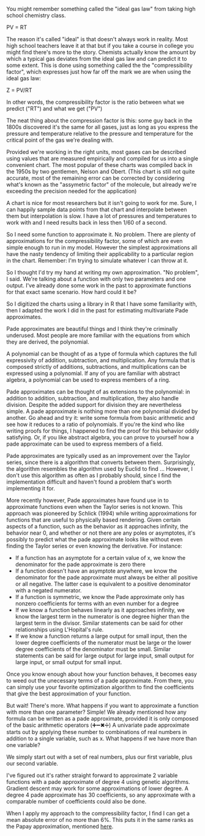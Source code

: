 
You might remember something called the "ideal gas law" from taking high school chemistry class. 

PV = RT

The reason it's called "ideal" is that doesn't always work in reality. Most high school teachers leave it at that but if you take a course in college you might find there's more to the story. Chemists actually know the amount by which a typical gas deviates from the ideal gas law and can predict it to some extent. This is done using something called the the "compressibility factor", which expresses just how far off the mark we are when using the ideal gas law:

Z = PV/RT

In other words, the compressibility factor is the ratio between what we predict ("RT") and what we get ("PV")

The neat thing about the compression factor is this: some guy back in the 1800s discovered it's the same for all gases, just as long as you express the pressure and temperature relative to the pressure and temperature for the critical point of the gas we're dealing with.

Provided we're working in the right units, most gases can be described using values that are measured empirically and compiled for us into a single convenient chart. The most popular of these charts was compiled back in the 1950s by two gentlemen, Nelson and Obert. (This chart is still not quite accurate, most of the remaining error can be corrected by considering what's known as the "assymetric factor" of the molecule, but already we're exceeding the precision needed for the application)

A chart is nice for most researchers but it isn't going to work for me. Sure, I can happily sample data points from that chart and interpolate between them but interpolation is slow. I have a lot of pressures and temperatures to work with and I need results back in less then 1/60 of a second.

So I need some function to approximate it. No problem. There are plenty of approximations for the compressibility factor, some of which are even simple enough to run in my model. However the simplest approximations all have the nasty tendency of limiting their applicability to a particular region in the chart. Remember: I'm trying to simulate whatever I can throw at it. 

So I thought I'd try my hand at writing my own approximation. "No problem", I said. We're talking about a function with only two parameters and one output. I've already done some work in the past to approximate functions for that exact same scenario. How hard could it be?

So I digitized the charts using a library in R that I have some familiarity with, then I adapted the work I did in the past for estimating multivariate Pade approximates.

Pade approximates are beautiful things and I think they're criminally underused. Most people are more familiar with the equations from which they are derived, the polynomial. 

A polynomial can be thought of as a type of formula which captures the full expressivity of addition, subtraction, and multiplication. Any formula that is composed strictly of additions, subtractions, and multiplications can be expressed using a polynomial. If any of you are familiar with abstract algebra, a polynomial can be used to express members of a ring. 

Pade approximates can be thought of as extensions to the polynomial: in addition to addition, subtraction, and multiplication, they also handle division. Despite the added support for division they are nevertheless simple. A pade approximate is nothing more than one polynomial divided by another. Go ahead and try it: write some formula from basic arithmetic and see how it reduces to a ratio of polynomials. If you're the kind who like writing proofs for things, I happened to find the proof for this behavior oddly satisfying. Or, if you like abstract algebra, you can prove to yourself how a pade approximate can be used to express members of a field.

Pade approximates are typically used as an improvement over the Taylor series, since there is a algorithm that converts between them. Surprisingly, the algorithm resembles the algorithm used by Euclid to find ... However, I don't use this algorithm as often as I probably should, since I find the implementation difficult and haven't found a problem that's worth implementing it for. 

More recently however, Pade approximates have found use in to approximate functions even when the Taylor series is not known. This approach was pioneered by Schlick (1994) while writing approximations for functions that are useful to physically based rendering. Given certain aspects of a function, such as the behavior as it approaches infinity, the behavior near 0, and whether or not there are any poles or asymptotes, it's possibly to predict what the pade approximate looks like without even finding the Taylor series or even knowing the derivative. For instance: 

* If a function has an asymptote for a certain value of x, we know the denominator for the pade approximate is zero there
* If a function doesn't have an asymptote anywhere, we know the denominator for the pade approximate must always be either all positive or all negative. The latter case is equivalent to a positive denominator with a negated numerator.
* If a function is symmetric, we know the Pade approximate only has nonzero coefficients for terms with an even number for a degree
* If we know a function behaves linearly as it approaches infinity, we know the largest term in the numerator is one degree higher than the largest term in the divisor. Similar statements can be said for other relationships using L'Hopital's rule.
* If we know a function returns a large output for small input, then the lower degree coefficients of the numerator must be large or the lower degree coefficients of the denominator must be small. Similar statements can be said for large output for large input, small output for large input, or small output for small input. 

Once you know enough about how your function behaves, it becomes easy to weed out the unecessary terms of a pade approximate. From there, you can simply use your favorite optimization algorithm to find the coefficients that give the best approximation of your function. 

But wait! There's more. What happens if you want to approximate a function with more than one parameter? Simple! We already mentioned how any formula can be written as a pade approximate, provided it is only composed of the basic arithmetic operators (➕➖✖➗) A univariate pade approximate starts out by applying these number to combinations of real numbers in addition to a single variable, such as x. What happens if we have more than one variable?

We simply start out with a set of real numbers, plus our first variable, plus our second variable.

I've figured out it's rather straight forward to approximate 2 variable functions with a pade approximate of degree 4 using genetic algorithms. Gradient descent may work for some approximations of lower degree. A degree 4 pade approximate has 30 coefficients, so any approximate with a comparable number of coefficients could also be done.

When I apply my approach to the compressibility factor, I find I can get a mean absolute error of no more than 6%. This puts it in the same ranks as the Papay approximation, mentioned [here](). 